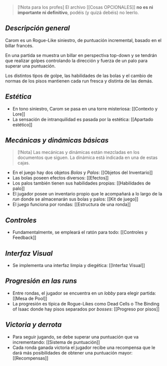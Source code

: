 >[!Nota para los profes]
>El archivo [[Cosas OPCIONALES]] **no es ni importante ni definitivo**, podéis (y quizá debéis) no leerlo.

## *Descripción general*
Carom es un Rogue-Like siniestro, de puntuación incremental, basado en el billar francés.

En una partida se muestra un billar en perspectiva top-down y se tendrán que realizar golpes controlando la dirección y fuerza de un palo para superar una puntuación. 

Los distintos tipos de golpe, las habilidades de las bolas y el cambio de normas de los pisos mantienen cada run fresca y distinta de las demás.

## *Estética*
- En tono siniestro, Carom se pasa en una torre misteriosa:  [[Contexto y Lore]]
- La sensación de intranquilidad es pasada por la estética:  [[Apartado estético]]

## *Mecánicas y dinámicas básicas*

>[!Nota] 
>Las mecánicas y dinámicas están mezcladas en los documentos que siguen. La dinámica está indicada en una de estas cajas.

- En el juego hay dos objetos _Bolas_ y _Palos_:  [[Objetos del Inventario]]
- Las bolas poseen efectos diversos:  [[Efectos]]
- Los palos también tienen sus habilidades propias:  [[Habilidades de palo]]
- El jugador posee un inventario propio que le acompañará a lo largo de la _run_ donde se almacenarán sus bolas y palos:  [[Kit de juego]]
- El juego funciona por rondas:  [[Estructura de una ronda]]

## *Controles*
- Fundamentalmente, se empleará el ratón para todo:  [[Controles y Feedback]]

## *Interfaz Visual*
* Se implementa una interfaz limpia y diegética: [[Interfaz Visual]]

## *Progresión en las runs*
- Entre rondas, el jugador se encuentra en un _lobby_ para elegir partida:  [[Mesa de Pool]]
- La progresión es típica de Rogue-Likes como Dead Cells o The Binding of Isaac donde hay pisos separados por _bosses_:  [[Progreso por pisos]]

## *Victoria y derrota*
- Para seguir jugando, se debe superar una puntuación que va incrementando:  [[Sistema de puntuación]]
- Cada ronda ganada victoria el jugador recibe una recompensa que le dará más posibilidades de obtener una puntuación mayor:  [[Recompensas]]


